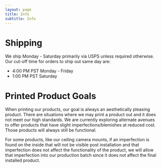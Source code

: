 ```yaml
---
layout: page
title: Info
subtitle: Info
---
```


# Shipping

We ship Monday - Saturday primarily via USPS unless required otherwise. Our cut-off time for orders to ship out same day are:
- 4:00 PM PST Monday - Friday
- 1:00 PM PST Saturday

# Printed Product Goals

When printing our products, our goal is always an aesthetically pleasing product. There are situations where we may print a product out
and it does not meet our high standards. We are currently exploring alternate avenues to offer products that have slight imperfections/blemishes
at reduced cost. Those products will always still be functional. 

For some products, like our ceiling camera mounts, if an imperfection is found on the inside that will not be visible post installation and that imperfection
does not affect the functionality of the product,  we will allow that imperfection into our production batch since it does not affect the final installed product. 